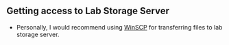 ## Getting access to Lab Storage Server
* Personally, I would recommend using [WinSCP](https://winscp.net/eng/index.php) for transferring files to lab storage server.
